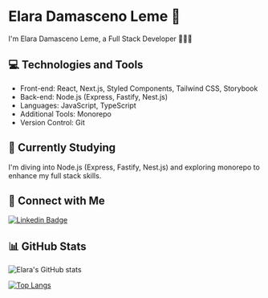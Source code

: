 # Elara Damasceno Leme 👋

I'm Elara Damasceno Leme, a Full Stack Developer 👩🏻‍💻

## 💻 Technologies and Tools

- Front-end: React, Next.js, Styled Components, Tailwind CSS, Storybook
- Back-end: Node.js (Express, Fastify, Nest.js)
- Languages: JavaScript, TypeScript
- Additional Tools: Monorepo
- Version Control: Git

## 🌱 Currently Studying

I'm diving into Node.js (Express, Fastify, Nest.js) and exploring monorepo to enhance my full stack skills.

## 🔗 Connect with Me

[![Linkedin Badge](https://img.shields.io/badge/-LinkedIn-blue?style=flat-square&logo=Linkedin&logoColor=white&link=https://www.linkedin.com/in/elara-damasceno-1a726885/)](https://www.linkedin.com/in/elara-damasceno-1a726885/)

## 📊 GitHub Stats

![Elara's GitHub stats](https://github-readme-stats.vercel.app/api?username=ElaraDamasceno&show_icons=true&theme=tokyonight)

[![Top Langs](https://github-readme-stats.vercel.app/api/top-langs/?username=ElaraDamasceno&layout=compact&theme=tokyonight)](https://github.com/ElaraDamasceno)
